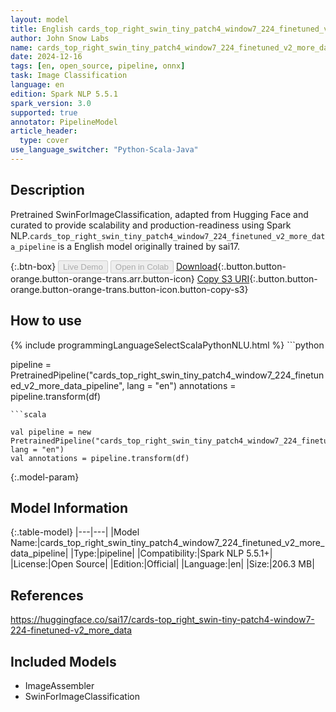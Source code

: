 ```yaml
---
layout: model
title: English cards_top_right_swin_tiny_patch4_window7_224_finetuned_v2_more_data_pipeline pipeline SwinForImageClassification from sai17
author: John Snow Labs
name: cards_top_right_swin_tiny_patch4_window7_224_finetuned_v2_more_data_pipeline
date: 2024-12-16
tags: [en, open_source, pipeline, onnx]
task: Image Classification
language: en
edition: Spark NLP 5.5.1
spark_version: 3.0
supported: true
annotator: PipelineModel
article_header:
  type: cover
use_language_switcher: "Python-Scala-Java"
---
```


## Description

Pretrained SwinForImageClassification, adapted from Hugging Face and curated to provide scalability and production-readiness using Spark NLP.`cards_top_right_swin_tiny_patch4_window7_224_finetuned_v2_more_data_pipeline` is a English model originally trained by sai17.

{:.btn-box}
<button class="button button-orange" disabled>Live Demo</button>
<button class="button button-orange" disabled>Open in Colab</button>
[Download](https://s3.amazonaws.com/auxdata.johnsnowlabs.com/public/models/cards_top_right_swin_tiny_patch4_window7_224_finetuned_v2_more_data_pipeline_en_5.5.1_3.0_1734387665506.zip){:.button.button-orange.button-orange-trans.arr.button-icon}
[Copy S3 URI](s3://auxdata.johnsnowlabs.com/public/models/cards_top_right_swin_tiny_patch4_window7_224_finetuned_v2_more_data_pipeline_en_5.5.1_3.0_1734387665506.zip){:.button.button-orange.button-orange-trans.button-icon.button-copy-s3}

## How to use



<div class="tabs-box" markdown="1">
{% include programmingLanguageSelectScalaPythonNLU.html %}
```python

pipeline = PretrainedPipeline("cards_top_right_swin_tiny_patch4_window7_224_finetuned_v2_more_data_pipeline", lang = "en")
annotations =  pipeline.transform(df)   

```
```scala

val pipeline = new PretrainedPipeline("cards_top_right_swin_tiny_patch4_window7_224_finetuned_v2_more_data_pipeline", lang = "en")
val annotations = pipeline.transform(df)

```
</div>

{:.model-param}
## Model Information

{:.table-model}
|---|---|
|Model Name:|cards_top_right_swin_tiny_patch4_window7_224_finetuned_v2_more_data_pipeline|
|Type:|pipeline|
|Compatibility:|Spark NLP 5.5.1+|
|License:|Open Source|
|Edition:|Official|
|Language:|en|
|Size:|206.3 MB|

## References

https://huggingface.co/sai17/cards-top_right_swin-tiny-patch4-window7-224-finetuned-v2_more_data

## Included Models

- ImageAssembler
- SwinForImageClassification